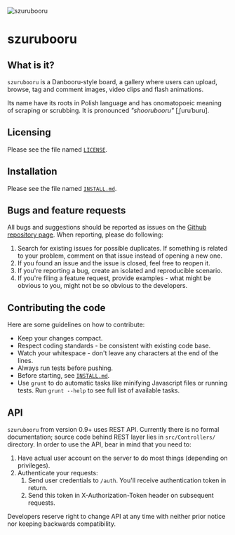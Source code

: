![szurubooru](https://raw.githubusercontent.com/rr-/szurubooru/master/public_html/img/shrine.png)

szurubooru
==========

## What is it?

`szurubooru` is a Danbooru-style board, a gallery where users can upload,
browse, tag and comment images, video clips and flash animations.

Its name have its roots in Polish language and has onomatopoeic meaning of
scraping or scrubbing. It is pronounced *"shoorubooru"* [ˌʃuruˈburu].

## Licensing

Please see the file named
[`LICENSE`](https://github.com/rr-/szurubooru/blob/master/LICENSE).

## Installation

Please see the file named
[`INSTALL.md`](https://github.com/rr-/szurubooru/blob/master/INSTALL.md).

## Bugs and feature requests

All bugs and suggestions should be reported as issues on the [Github
repository page](https://github.com/rr-/szurubooru/issues). When reporting,
please do following:

 1. Search for existing issues for possible duplicates. If something is related
    to your problem, comment on that issue instead of opening a new one.
 2. If you found an issue and the issue is closed, feel free to reopen it.
 3. If you're reporting a bug, create an isolated and reproducible scenario.
 4. If you're filing a feature request, provide examples - what might be
    obvious to you, might not be so obvious to the developers.

## Contributing the code

Here are some guidelines on how to contribute:

 - Keep your changes compact.
 - Respect coding standards - be consistent with existing code base.
 - Watch your whitespace - don't leave any characters at the end of the lines.
 - Always run tests before pushing.
 - Before starting, see
   [`INSTALL.md`](https://github.com/rr-/szurubooru/blob/master/INSTALL.md).
 - Use `grunt` to do automatic tasks like minifying Javascript files or running
   tests. Run `grunt --help` to see full list of available tasks.

## API

`szurubooru` from version 0.9+ uses REST API. Currently there is no formal
documentation; source code behind REST layer lies in `src/Controllers/`
directory. In order to use the API, bear in mind that you need to:

 1. Have actual user account on the server to do most things (depending on
    privileges).
 2. Authenticate your requests:
    1. Send user credentials to `/auth`. You'll receive authentication token in
        return.
    2. Send this token in X-Authorization-Token header on subsequent requests.

Developers reserve right to change API at any time with neither prior notice
nor keeping backwards compatibility.
